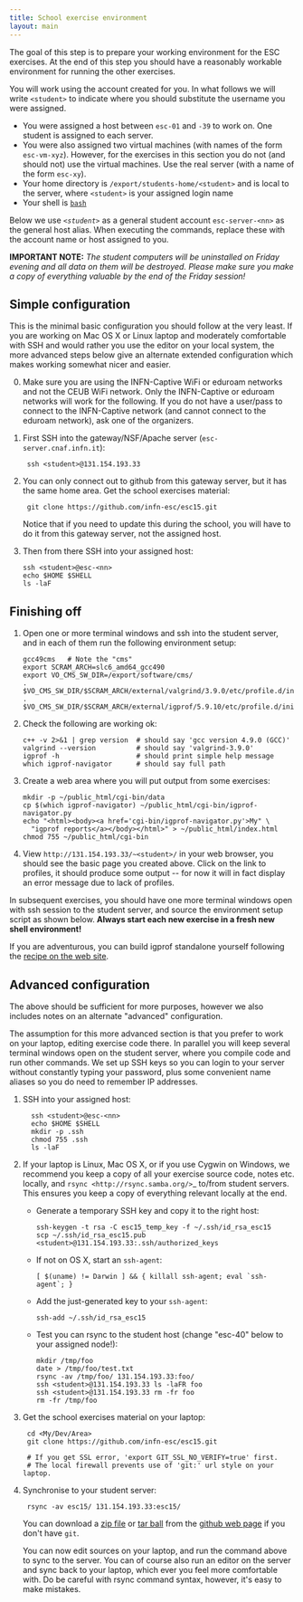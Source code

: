 ```yaml
---
title: School exercise environment
layout: main
---
```


The goal of this step is to prepare your working environment for the ESC
exercises.  At the end of this step you should have a reasonably workable
environment for running the other exercises.

You will work using the account created for you. In what follows we will
write `<student>` to indicate where you should substitute the username you
were assigned.

  * You were assigned a host between `esc-01` and `-39` to work on. One
    student is assigned to each server. 
  * You were also assigned two virtual machines (with names of the form
    `esc-vm-xyz`). However, for the exercises in this section you do not (and 
    should not) use the 
    virtual machines. Use the real server (with a name of the form `esc-xy`).
  * Your home directory is `/export/students-home/<student>` and is local 
    to the server, where `<student>` is your assigned login name
  * Your shell is [`bash`](http://www.gnu.org/s/bash)

Below we use *`<student>`* as a general student account `esc-server-<nn>` as the
general host alias.  When executing the commands, replace these with the
account name or host assigned to you.  

**IMPORTANT NOTE:** *The student computers will be uninstalled on Friday
evening and all data on them will be destroyed. Please make sure you make
a copy of everything valuable by the end of the Friday session!*


Simple configuration
--------------------

This is the minimal basic configuration you should follow at the very least.
If you are working on Mac OS X or Linux laptop and moderately comfortable
with SSH and would rather you use the editor on your local system, the more
advanced steps below give an alternate extended configuration which makes
working somewhat nicer and easier.

0. Make sure you are using the INFN-Captive WiFi or eduroam networks and not the CEUB
   WiFi network. Only the INFN-Captive or eduroam networks will work for the following. If
   you do not have a user/pass to connect to the INFN-Captive network 
   (and cannot connect to the eduroam network), ask one of the organizers.

1. First SSH into the gateway/NSF/Apache server (`esc-server.cnaf.infn.it`):
     
        ssh <student>@131.154.193.33

2. You can only connect out to github from this gateway server, but it
   has the same home area. Get the school exercises material:

        git clone https://github.com/infn-esc/esc15.git

   Notice that if you need to update this during the school, you will have to do it
   from this gateway server, not the assigned host.

 3. Then from there SSH into your assigned host:
 
        ssh <student>@esc-<nn>
        echo $HOME $SHELL
        ls -laF

Finishing off
-------------

1. Open one or more terminal windows and ssh into the student server, and
   in each of them run the following environment setup:

       gcc49cms   # Note the "cms"
       export SCRAM_ARCH=slc6_amd64_gcc490
       export VO_CMS_SW_DIR=/export/software/cms/
       . $VO_CMS_SW_DIR/$SCRAM_ARCH/external/valgrind/3.9.0/etc/profile.d/init.sh
       . $VO_CMS_SW_DIR/$SCRAM_ARCH/external/igprof/5.9.10/etc/profile.d/init.sh

2. Check the following are working ok:

       c++ -v 2>&1 | grep version  # should say 'gcc version 4.9.0 (GCC)'
       valgrind --version          # should say 'valgrind-3.9.0'
       igprof -h                   # should print simple help message
       which igprof-navigator      # should say full path

3. Create a web area where you will put output from some exercises:

       mkdir -p ~/public_html/cgi-bin/data
       cp $(which igprof-navigator) ~/public_html/cgi-bin/igprof-navigator.py
       echo "<html><body><a href='cgi-bin/igprof-navigator.py'>My" \
         "igprof reports</a></body></html>" > ~/public_html/index.html
       chmod 755 ~/public_html/cgi-bin

4. View `http://131.154.193.33/~<student>/` in your web browser, you
   should see the basic page you created above. Click on the link to
   profiles, it should produce some output -- for now it will in fact
   display an error message due to lack of profiles.

In subsequent exercises, you should have one more terminal windows open with
ssh session to the student server, and source the environment setup script as
shown below. **Always start each new exercise in a fresh new shell 
environment!**

If you are adventurous, you can build igprof standalone yourself following
the [recipe on the web site](http://igprof.sourceforge.net/install.html).

Advanced configuration
----------------------

The above should be sufficient for more purposes, however we also includes
notes on an alternate "advanced" configuration.

The assumption for this more advanced section is that you prefer to work on
your laptop, editing exercise code there. In parallel you will keep several
terminal windows open on the student server, where you compile code and run
other commands. We set up SSH keys so you can login to your server without
constantly typing your password, plus some convenient name aliases so you do
need to remember IP addresses.

1. SSH into your assigned host:

         ssh <student>@esc-<nn>
         echo $HOME $SHELL
         mkdir -p .ssh
         chmod 755 .ssh
         ls -laF

2. If your laptop is Linux, Mac OS X, or if you use Cygwin on Windows, we
   recommend you keep a copy of all your exercise source code, notes etc.
   locally, and `rsync <http://rsync.samba.org/>`_ to/from student servers.
   This ensures you keep a copy of everything relevant locally at the end.

   * Generate a temporary SSH key and copy it to the right host:

         ssh-keygen -t rsa -C esc15_temp_key -f ~/.ssh/id_rsa_esc15
         scp ~/.ssh/id_rsa_esc15.pub <student>@131.154.193.33:.ssh/authorized_keys

   * If not on OS X, start an `ssh-agent`:

         [ $(uname) != Darwin ] && { killall ssh-agent; eval `ssh-agent`; }

   * Add the just-generated key to your `ssh-agent`:

         ssh-add ~/.ssh/id_rsa_esc15

   * Test you can rsync to the student host (change "esc-40" below to your
     assigned node!):

         mkdir /tmp/foo
         date > /tmp/foo/test.txt
         rsync -av /tmp/foo/ 131.154.193.33:foo/
         ssh <student>@131.154.193.33 ls -laFR foo
         ssh <student>@131.154.193.33 rm -fr foo
         rm -fr /tmp/foo

3. Get the school exercises material on your laptop:

        cd <My/Dev/Area>
        git clone https://github.com/infn-esc/esc15.git

        # If you get SSL error, 'export GIT_SSL_NO_VERIFY=true' first.
        # The local firewall prevents use of 'git:' url style on your laptop.

4. Synchronise to your student server:

        rsync -av esc15/ 131.154.193.33:esc15/

   You can download a [zip file](https://github.com/infn-esc/esc15/zipball/master)
   or [tar ball](https://github.com/infn-esc/esc/tarball/master) from the
   [github web page](http://github.com/infn-esc/esc15) if you don't have `git`.

   You can now edit sources on your laptop, and run the command above to sync
   to the server. You can of course also run an editor on the server and sync
   back to your laptop, which ever you feel more comfortable with. Do be
   careful with rsync command syntax, however, it's easy to make mistakes.
